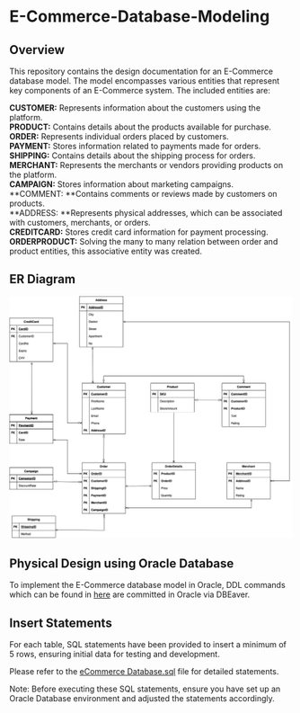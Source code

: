 # E-Commerce-Database-Modeling

## Overview
This repository contains the design documentation for an E-Commerce database model. The model encompasses various entities that represent key components of an E-Commerce system. The included entities are:

**CUSTOMER:** Represents information about the customers using the platform. </br>
**PRODUCT:** Contains details about the products available for purchase. </br>
**ORDER:** Represents individual orders placed by customers. </br>
**PAYMENT:** Stores information related to payments made for orders. </br>
**SHIPPING:** Contains details about the shipping process for orders. </br>
**MERCHANT:** Represents the merchants or vendors providing products on the platform. </br>
**CAMPAIGN:** Stores information about marketing campaigns. </br>
**COMMENT: **Contains comments or reviews made by customers on products. </br>
**ADDRESS: **Represents physical addresses, which can be associated with customers, merchants, or orders. </br>
**CREDITCARD:** Stores credit card information for payment processing. </br>
**ORDERPRODUCT:** Solving the many to many relation between order and product entities, this associative entity was created.

## ER Diagram 

![Alt text](https://github.com/fozgur/E-Commerce-Database-Modeling/blob/main/ER%20Diagram.jpg?raw=true)

## Physical Design using Oracle Database

To implement the E-Commerce database model in Oracle, DDL commands which can be found in [here](https://github.com/fozgur/E-Commerce-Database-Modeling/blob/main/eCommerce%20Database.sql) are committed in Oracle via DBEaver.

## Insert Statements
For each table, SQL statements have been provided to insert a minimum of 5 rows, ensuring initial data for testing and development.

Please refer to the [eCommerce Database.sql](https://github.com/fozgur/E-Commerce-DatabaseModeling/blob/main/eCommerce%20Database.sql) file for detailed statements.

Note: Before executing these SQL statements, ensure you have set up an Oracle Database environment and adjusted the statements accordingly.
